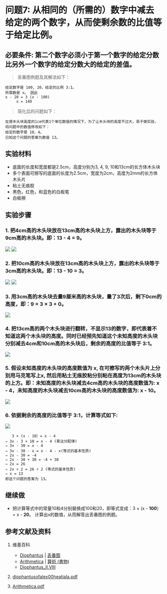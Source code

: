 # 问题7: 从相同的（所需的）数字中减去给定的两个数字，从而使剩余数的比值等于给定比例。

## 必要条件: 第二个数字必须小于第一个数字的给定分数比另外一个数字的给定分数大的给定的差值。

> 丢番图例题及其解法如下：
>  
	给定数字是 100, 20，给定的比例 3:1。
	所需数是 x。 因此 
	x - 20 = 3 (x - 100)
	     x = 140

> 简化后的问题如下：
>  
	在使木头块高度的1cm代表1个单位数值的情况下，为了让木头块的高度不过大，易于做实验，将问题中的数值修改如下：
	给定的数字是 10，4。
	已知这个问题的答案为数值 13。

## 实验材料

- 底面的长度和宽度都是2.5cm，高度分别为3, 4, 9, 10和13cm的长方体木头块
- 多个表面可擦写的底面的长度为2.5cm，宽度为2cm，高度为2mm的长方体木头片
- 粘土无痕胶
- 黑色，红色，和蓝色的白板笔
- 白板擦

## 实验步骤

### 1. 把4cm高的木头块放在13cm高的木头块上方，露出的木头块等于9cm高的木头块。即：13 - 4 = 9。
![](/images/函数和极限/丢番图的《算术》中典型的推演实验/卷1/问题7/1a1_1.jpg)
![](/images/函数和极限/丢番图的《算术》中典型的推演实验/卷1/问题7/1a1_2.jpg)

### 2. 把10cm高的木头块放在13cm高的木头块上方，露出的木头块等于3cm高的木头块。即：13 - 10 = 3。
![](/images/函数和极限/丢番图的《算术》中典型的推演实验/卷1/问题7/1a2_1.jpg)
![](/images/函数和极限/丢番图的《算术》中典型的推演实验/卷1/问题7/1a2_2.jpg)

### 3. 用3cm高的木头块去量9厘米高的木头块，量了3次后，剩下0cm的高度，即：9 = 3 × 3 + 0。
![](/images/函数和极限/丢番图的《算术》中典型的推演实验/卷1/问题7/1a3.jpg)

### 4. 把13cm高的两个木头块进行翻转，不显示13的数字，即代表着不知道这两个木头块的高度。同时已经预先知道这个未知高度的木头块分别减去4cm和10cm高的木头块后，剩余的高度的比值等于 3:1。
![](/images/函数和极限/丢番图的《算术》中典型的推演实验/卷1/问题7/1a4.jpg)

### 5. 假设未知高度的木头块的高度数值为 x, 在可擦写的两个木头片上分别用马克笔写上x, 然后用粘土无痕胶粘分别粘在高度为13cm的木头块的上方。即：未知高度的木头块减去4cm高的木头块的高度数值为: x - 4，未知高度的木头块减去10cm高的木头块的高度数值为: x - 10。
![](/images/函数和极限/丢番图的《算术》中典型的推演实验/卷1/问题7/1a5.jpg)

### 6. 依据剩余的高度的比值等于 3:1，计算等式如下: 
![](/images/函数和极限/丢番图的《算术》中典型的推演实验/卷1/问题7/1a6.jpg)

	   3 × (x - 10）= x - 4
	⇒ 3x - 3 × 10 = x - 4 (乘法分配律)
	⇒ 3x - 30 = x - 4
	⇒ 3x - 30 - x = x - 4 - x(等式的基本性质)
	⇒ 2x - 30 = -4
	⇒ 2x - 30 + 30 = -4 + 30
	⇒ 2x = 26
	⇒ 2x ÷ 2 = 26 ÷ 2 (等式的基本性质) 
	⇒ x = 13
	即这个问题的答案为 13。

## 继续做

- 把计算等式中的常量10和4分别替换成100和20，即等式变成：3 × (x - **100**）= x - **20**。 计算出x的数值，从而解答出丢番图的例题。

## 参考文献及资料

1. 维基百科
	- [Diophantus](https://en.wikipedia.org/wiki/Diophantus) | [丢番图](https://zh.wikipedia.org/wiki/丢番图) 
	- [Arithmetica](https://en.wikipedia.org/wiki/Arithmetica) | [算術 (書物)](https://ja.wikipedia.org/wiki/%E7%AE%97%E8%A1%93_(%E6%9B%B8%E7%89%A9)) 
	- [Diophantus_II.VIII](https://en.wikipedia.org/wiki/Diophantus_II.VIII) 

2. [diophantusofalex00heatiala.pdf](https://archive.org/download/diophantusofalex00heatiala/diophantusofalex00heatiala.pdf) 
3. [Arithmetica.pdf](https://staff.um.edu.mt/jmus1/Diophantus.pdf) 



